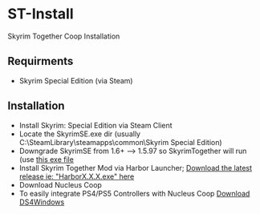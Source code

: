 # ST-Install
Skyrim Together Coop Installation


## Requirments

- Skyrim Special Edition (via Steam)

## Installation
- Install Skyrim: Special Edition via Steam Client
- Locate the SkyrimSE.exe dir (usually C:\SteamLibrary\steamapps\common\Skyrim Special Edition\) 
- Downgrade SkyrimSE from 1.6+ --> 1.5.97 so SkyrimTogether will run (use [this exe file](https://www.nexusmods.com/skyrimspecialedition/mods/57618?tab=files)
- Install Skyrim Together Mod via Harbor Launcher; [Download the latest release ie: "HarborX.X.X.exe" here](https://github.com/SkyrimTogether/issues-launcher/releases)
- Download Nucleus Coop
- To easily integrate PS4/PS5 Controllers with Nucleus Coop [Download DS4Windows](https://ds4-windows.com/download/ryochan7-ds4windows)


